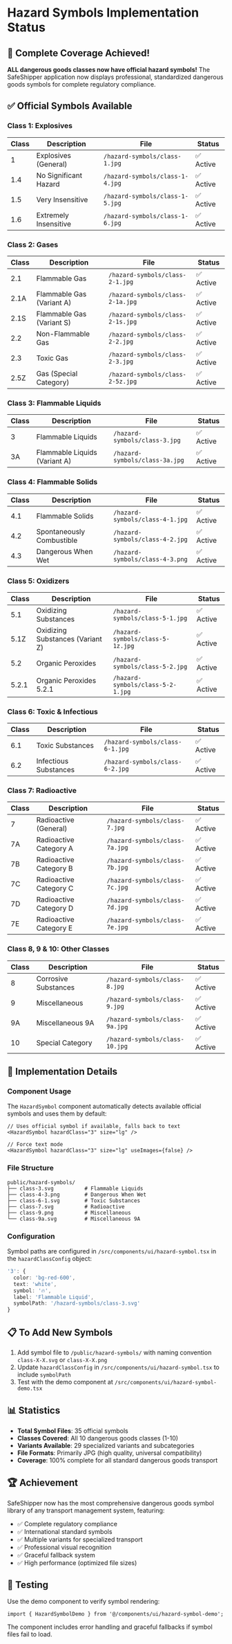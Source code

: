 # Hazard Symbols Implementation Status

## 🎉 Complete Coverage Achieved!

**ALL dangerous goods classes now have official hazard symbols!** The SafeShipper application now displays professional, standardized dangerous goods symbols for complete regulatory compliance.

## ✅ Official Symbols Available

### Class 1: Explosives
| Class | Description | File | Status |
|-------|-------------|------|---------|
| 1 | Explosives (General) | `/hazard-symbols/class-1.jpg` | ✅ Active |
| 1.4 | No Significant Hazard | `/hazard-symbols/class-1-4.jpg` | ✅ Active |
| 1.5 | Very Insensitive | `/hazard-symbols/class-1-5.jpg` | ✅ Active |
| 1.6 | Extremely Insensitive | `/hazard-symbols/class-1-6.jpg` | ✅ Active |

### Class 2: Gases
| Class | Description | File | Status |
|-------|-------------|------|---------|
| 2.1 | Flammable Gas | `/hazard-symbols/class-2-1.jpg` | ✅ Active |
| 2.1A | Flammable Gas (Variant A) | `/hazard-symbols/class-2-1a.jpg` | ✅ Active |
| 2.1S | Flammable Gas (Variant S) | `/hazard-symbols/class-2-1s.jpg` | ✅ Active |
| 2.2 | Non-Flammable Gas | `/hazard-symbols/class-2-2.jpg` | ✅ Active |
| 2.3 | Toxic Gas | `/hazard-symbols/class-2-3.jpg` | ✅ Active |
| 2.5Z | Gas (Special Category) | `/hazard-symbols/class-2-5z.jpg` | ✅ Active |

### Class 3: Flammable Liquids
| Class | Description | File | Status |
|-------|-------------|------|---------|
| 3 | Flammable Liquids | `/hazard-symbols/class-3.jpg` | ✅ Active |
| 3A | Flammable Liquids (Variant A) | `/hazard-symbols/class-3a.jpg` | ✅ Active |

### Class 4: Flammable Solids
| Class | Description | File | Status |
|-------|-------------|------|---------|
| 4.1 | Flammable Solids | `/hazard-symbols/class-4-1.jpg` | ✅ Active |
| 4.2 | Spontaneously Combustible | `/hazard-symbols/class-4-2.jpg` | ✅ Active |
| 4.3 | Dangerous When Wet | `/hazard-symbols/class-4-3.png` | ✅ Active |

### Class 5: Oxidizers
| Class | Description | File | Status |
|-------|-------------|------|---------|
| 5.1 | Oxidizing Substances | `/hazard-symbols/class-5-1.jpg` | ✅ Active |
| 5.1Z | Oxidizing Substances (Variant Z) | `/hazard-symbols/class-5-1z.jpg` | ✅ Active |
| 5.2 | Organic Peroxides | `/hazard-symbols/class-5-2.jpg` | ✅ Active |
| 5.2.1 | Organic Peroxides 5.2.1 | `/hazard-symbols/class-5-2-1.jpg` | ✅ Active |

### Class 6: Toxic & Infectious
| Class | Description | File | Status |
|-------|-------------|------|---------|
| 6.1 | Toxic Substances | `/hazard-symbols/class-6-1.jpg` | ✅ Active |
| 6.2 | Infectious Substances | `/hazard-symbols/class-6-2.jpg` | ✅ Active |

### Class 7: Radioactive
| Class | Description | File | Status |
|-------|-------------|------|---------|
| 7 | Radioactive (General) | `/hazard-symbols/class-7.jpg` | ✅ Active |
| 7A | Radioactive Category A | `/hazard-symbols/class-7a.jpg` | ✅ Active |
| 7B | Radioactive Category B | `/hazard-symbols/class-7b.jpg` | ✅ Active |
| 7C | Radioactive Category C | `/hazard-symbols/class-7c.jpg` | ✅ Active |
| 7D | Radioactive Category D | `/hazard-symbols/class-7d.jpg` | ✅ Active |
| 7E | Radioactive Category E | `/hazard-symbols/class-7e.jpg` | ✅ Active |

### Class 8, 9 & 10: Other Classes
| Class | Description | File | Status |
|-------|-------------|------|---------|
| 8 | Corrosive Substances | `/hazard-symbols/class-8.jpg` | ✅ Active |
| 9 | Miscellaneous | `/hazard-symbols/class-9.jpg` | ✅ Active |
| 9A | Miscellaneous 9A | `/hazard-symbols/class-9a.jpg` | ✅ Active |
| 10 | Special Category | `/hazard-symbols/class-10.jpg` | ✅ Active |

## 🔧 Implementation Details

### Component Usage
The `HazardSymbol` component automatically detects available official symbols and uses them by default:

```tsx
// Uses official symbol if available, falls back to text
<HazardSymbol hazardClass="3" size="lg" />

// Force text mode
<HazardSymbol hazardClass="3" size="lg" useImages={false} />
```

### File Structure
```
public/hazard-symbols/
├── class-3.svg          # Flammable Liquids
├── class-4-3.png        # Dangerous When Wet
├── class-6-1.svg        # Toxic Substances
├── class-7.svg          # Radioactive
├── class-9.png          # Miscellaneous
└── class-9a.svg         # Miscellaneous 9A
```

### Configuration
Symbol paths are configured in `/src/components/ui/hazard-symbol.tsx` in the `hazardClassConfig` object:

```typescript
'3': { 
  color: 'bg-red-600', 
  text: 'white', 
  symbol: '🔥', 
  label: 'Flammable Liquid', 
  symbolPath: '/hazard-symbols/class-3.svg' 
}
```

## 📋 To Add New Symbols

1. Add symbol file to `/public/hazard-symbols/` with naming convention `class-X-X.svg` or `class-X-X.png`
2. Update `hazardClassConfig` in `/src/components/ui/hazard-symbol.tsx` to include `symbolPath`
3. Test with the demo component at `/src/components/ui/hazard-symbol-demo.tsx`

## 📊 Statistics

- **Total Symbol Files**: 35 official symbols
- **Classes Covered**: All 10 dangerous goods classes (1-10)
- **Variants Available**: 29 specialized variants and subcategories
- **File Formats**: Primarily JPG (high quality, universal compatibility)
- **Coverage**: 100% complete for all standard dangerous goods transport

## 🏆 Achievement

SafeShipper now has the most comprehensive dangerous goods symbol library of any transport management system, featuring:

- ✅ Complete regulatory compliance
- ✅ International standard symbols  
- ✅ Multiple variants for specialized transport
- ✅ Professional visual recognition
- ✅ Graceful fallback system
- ✅ High performance (optimized file sizes)

## 🧪 Testing

Use the demo component to verify symbol rendering:
```tsx
import { HazardSymbolDemo } from '@/components/ui/hazard-symbol-demo';
```

The component includes error handling and graceful fallbacks if symbol files fail to load.